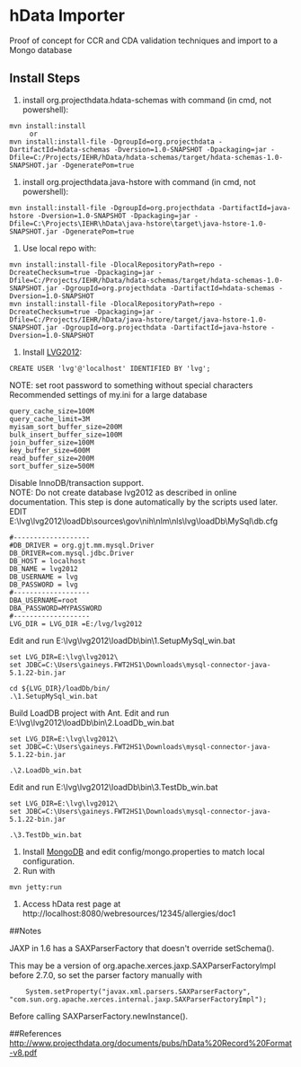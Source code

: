# hData Importer
	
Proof of concept for CCR and CDA validation techniques and import to a Mongo database

## Install Steps

1. install org.projecthdata.hdata-schemas with command (in cmd, not powershell):
```
mvn install:install  
     or  
mvn install:install-file -DgroupId=org.projecthdata -DartifactId=hdata-schemas -Dversion=1.0-SNAPSHOT -Dpackaging=jar -Dfile=C:/Projects/IEHR/hData/hdata-schemas/target/hdata-schemas-1.0-SNAPSHOT.jar -DgeneratePom=true  
```

1. install org.projecthdata.java-hstore with command (in cmd, not powershell):
```
mvn install:install-file -DgroupId=org.projecthdata -DartifactId=java-hstore -Dversion=1.0-SNAPSHOT -Dpackaging=jar -Dfile=C:\Projects\IEHR\hData\java-hstore\target\java-hstore-1.0-SNAPSHOT.jar -DgeneratePom=true
```

1. Use local repo with:
```
mvn install:install-file -DlocalRepositoryPath=repo -DcreateChecksum=true -Dpackaging=jar -Dfile=C:/Projects/IEHR/hData/hdata-schemas/target/hdata-schemas-1.0-SNAPSHOT.jar -DgroupId=org.projecthdata -DartifactId=hdata-schemas -Dversion=1.0-SNAPSHOT  
mvn install:install-file -DlocalRepositoryPath=repo -DcreateChecksum=true -Dpackaging=jar -Dfile=C:/Projects/IEHR/hData/java-hstore/target/java-hstore-1.0-SNAPSHOT.jar -DgroupId=org.projecthdata -DartifactId=java-hstore -Dversion=1.0-SNAPSHOT
```

1. Install [LVG2012](http://lexsrv3.nlm.nih.gov/LexSysGroup/Projects/lvg/2012/docs/userDoc/install/mySql.html):
```
CREATE USER 'lvg'@'localhost' IDENTIFIED BY 'lvg';
```
NOTE: set root password to something without special characters  
Recommended settings of my.ini for a large database
```
query_cache_size=100M  
query_cache_limit=3M  
myisam_sort_buffer_size=200M  
bulk_insert_buffer_size=100M  
join_buffer_size=100M  
key_buffer_size=600M  
read_buffer_size=200M  
sort_buffer_size=500M
```
Disable InnoDB/transaction support.  
NOTE: Do not create database lvg2012 as described in online documentation. This step is done automatically by the scripts used later.  
EDIT E:\lvg\lvg2012\loadDb\sources\gov\nih\nlm\nls\lvg\loadDb\MySql\db.cfg
```
#-------------------  
#DB_DRIVER = org.gjt.mm.mysql.Driver  
DB_DRIVER=com.mysql.jdbc.Driver  
DB_HOST = localhost  
DB_NAME = lvg2012  
DB_USERNAME = lvg  
DB_PASSWORD = lvg  
#-------------------  
DBA_USERNAME=root  
DBA_PASSWORD=MYPASSWORD  
#-------------------  
LVG_DIR = LVG_DIR =E:/lvg/lvg2012  
```
Edit and run E:\lvg\lvg2012\loadDb\bin\1.SetupMySql_win.bat
```
set LVG_DIR=E:\lvg\lvg2012\
set JDBC=C:\Users\gaineys.FWT2HS1\Downloads\mysql-connector-java-5.1.22-bin.jar
```
```
cd ${LVG_DIR}/loadDb/bin/
.\1.SetupMySql_win.bat
```
Build LoadDB project with Ant.
Edit and run E:\lvg\lvg2012\loadDb\bin\2.LoadDb_win.bat
```
set LVG_DIR=E:\lvg\lvg2012\
set JDBC=C:\Users\gaineys.FWT2HS1\Downloads\mysql-connector-java-5.1.22-bin.jar
```
```
.\2.LoadDb_win.bat
```
Edit and run E:\lvg\lvg2012\loadDb\bin\3.TestDb_win.bat
```
set LVG_DIR=E:\lvg\lvg2012\
set JDBC=C:\Users\gaineys.FWT2HS1\Downloads\mysql-connector-java-5.1.22-bin.jar
```
```
.\3.TestDb_win.bat
```
1. Install [MongoDB](http://www.mongodb.org/) and edit config/mongo.properties to match local configuration.
1. Run with
```
mvn jetty:run
```
1. Access hData rest page at http://localhost:8080/webresources/12345/allergies/doc1


##Notes

JAXP in 1.6 has a SAXParserFactory that doesn't override setSchema().

This may be a version of org.apache.xerces.jaxp.SAXParserFactoryImpl before 2.7.0, so set the parser factory manually with
```
    System.setProperty("javax.xml.parsers.SAXParserFactory", "com.sun.org.apache.xerces.internal.jaxp.SAXParserFactoryImpl");
```
Before calling SAXParserFactory.newInstance().


##References
http://www.projecthdata.org/documents/pubs/hData%20Record%20Format-v8.pdf


